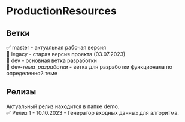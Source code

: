 # ProductionResources

## Ветки

:white_check_mark: master - актуальная рабочая версия    
:black_square_button: legacy - старая версия проекта (03.07.2023)    
:black_square_button: dev - основная ветка разработки    
:triangular_ruler: dev-_тема_разработки_ - ветка для разработки функционала по определенной теме    

## Релизы

Актуальный релиз находится в папке demo.    
:white_check_mark: Релиз 1 - 10.10.2023 - Генератор входных данных для алгоритма. 


